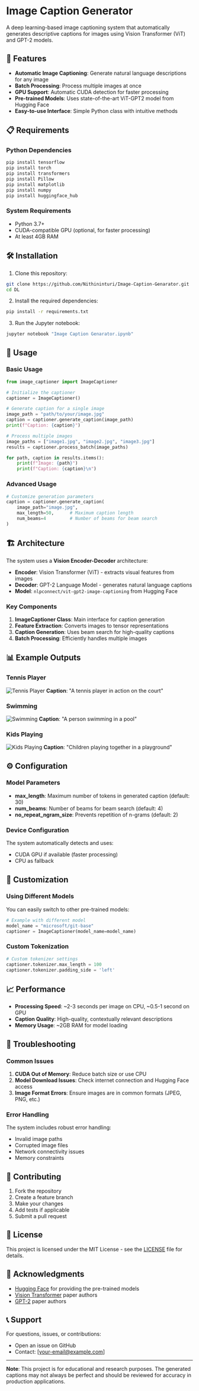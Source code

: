 # Image Caption Generator

A deep learning-based image captioning system that automatically generates descriptive captions for images using Vision Transformer (ViT) and GPT-2 models.

## 🚀 Features

- **Automatic Image Captioning**: Generate natural language descriptions for any image
- **Batch Processing**: Process multiple images at once
- **GPU Support**: Automatic CUDA detection for faster processing
- **Pre-trained Models**: Uses state-of-the-art ViT-GPT2 model from Hugging Face
- **Easy-to-use Interface**: Simple Python class with intuitive methods

## 📋 Requirements

### Python Dependencies
```bash
pip install tensorflow
pip install torch
pip install transformers
pip install Pillow
pip install matplotlib
pip install numpy
pip install huggingface_hub
```

### System Requirements
- Python 3.7+
- CUDA-compatible GPU (optional, for faster processing)
- At least 4GB RAM

## 🛠️ Installation

1. Clone this repository:
```bash
git clone https://github.com/Nithininturi/Image-Caption-Genarator.git
cd DL
```

2. Install the required dependencies:
```bash
pip install -r requirements.txt
```

3. Run the Jupyter notebook:
```bash
jupyter notebook "Image Caption Genarator.ipynb"
```

## 📖 Usage

### Basic Usage

```python
from image_captioner import ImageCaptioner

# Initialize the captioner
captioner = ImageCaptioner()

# Generate caption for a single image
image_path = "path/to/your/image.jpg"
caption = captioner.generate_caption(image_path)
print(f"Caption: {caption}")

# Process multiple images
image_paths = ["image1.jpg", "image2.jpg", "image3.jpg"]
results = captioner.process_batch(image_paths)

for path, caption in results.items():
    print(f"Image: {path}")
    print(f"Caption: {caption}\n")
```

### Advanced Usage

```python
# Customize generation parameters
caption = captioner.generate_caption(
    image_path="image.jpg",
    max_length=50,      # Maximum caption length
    num_beams=4         # Number of beams for beam search
)
```

## 🏗️ Architecture

The system uses a **Vision Encoder-Decoder** architecture:

- **Encoder**: Vision Transformer (ViT) - extracts visual features from images
- **Decoder**: GPT-2 Language Model - generates natural language captions
- **Model**: `nlpconnect/vit-gpt2-image-captioning` from Hugging Face

### Key Components

1. **ImageCaptioner Class**: Main interface for caption generation
2. **Feature Extraction**: Converts images to tensor representations
3. **Caption Generation**: Uses beam search for high-quality captions
4. **Batch Processing**: Efficiently handles multiple images

## 📊 Example Outputs

### Tennis Player
![Tennis Player](output_images/tennis_output.png)
**Caption**: "A tennis player in action on the court"

### Swimming
![Swimming](output_images/swimming_output.png)
**Caption**: "A person swimming in a pool"

### Kids Playing
![Kids Playing](output_images/kids_playing_output.png)
**Caption**: "Children playing together in a playground"

## ⚙️ Configuration

### Model Parameters

- **max_length**: Maximum number of tokens in generated caption (default: 30)
- **num_beams**: Number of beams for beam search (default: 4)
- **no_repeat_ngram_size**: Prevents repetition of n-grams (default: 2)

### Device Configuration

The system automatically detects and uses:
- CUDA GPU if available (faster processing)
- CPU as fallback

## 🔧 Customization

### Using Different Models

You can easily switch to other pre-trained models:

```python
# Example with different model
model_name = "microsoft/git-base"
captioner = ImageCaptioner(model_name=model_name)
```

### Custom Tokenization

```python
# Custom tokenizer settings
captioner.tokenizer.max_length = 100
captioner.tokenizer.padding_side = 'left'
```

## 📈 Performance

- **Processing Speed**: ~2-3 seconds per image on CPU, ~0.5-1 second on GPU
- **Caption Quality**: High-quality, contextually relevant descriptions
- **Memory Usage**: ~2GB RAM for model loading

## 🐛 Troubleshooting

### Common Issues

1. **CUDA Out of Memory**: Reduce batch size or use CPU
2. **Model Download Issues**: Check internet connection and Hugging Face access
3. **Image Format Errors**: Ensure images are in common formats (JPEG, PNG, etc.)

### Error Handling

The system includes robust error handling:
- Invalid image paths
- Corrupted image files
- Network connectivity issues
- Memory constraints

## 🤝 Contributing

1. Fork the repository
2. Create a feature branch
3. Make your changes
4. Add tests if applicable
5. Submit a pull request

## 📄 License

This project is licensed under the MIT License - see the [LICENSE](LICENSE) file for details.

## 🙏 Acknowledgments

- [Hugging Face](https://huggingface.co/) for providing the pre-trained models
- [Vision Transformer](https://arxiv.org/abs/2010.11929) paper authors
- [GPT-2](https://d4mucfpksywv.cloudfront.net/better-language-models/language_models_are_unsupervised_multitask_learners.pdf) paper authors

## 📞 Support

For questions, issues, or contributions:
- Open an issue on GitHub
- Contact: [your-email@example.com]

---

**Note**: This project is for educational and research purposes. The generated captions may not always be perfect and should be reviewed for accuracy in production applications. 
